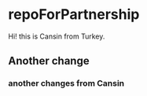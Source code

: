 # repoForPartnership


Hi! this is Cansin from Turkey.


## Another change

### another changes from Cansin
